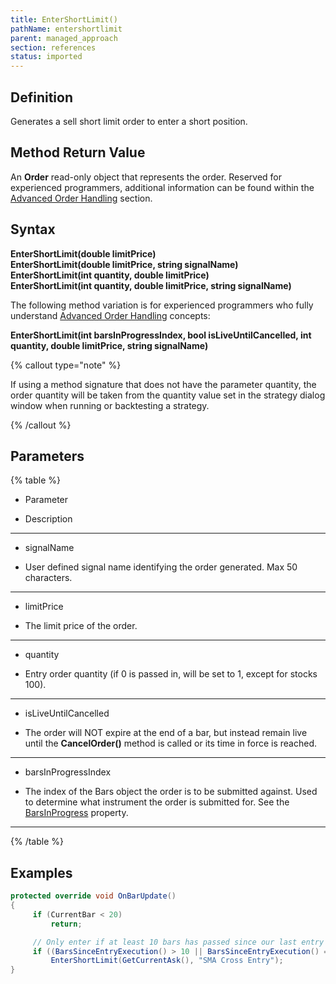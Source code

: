 ```yaml
---
title: EnterShortLimit()
pathName: entershortlimit
parent: managed_approach
section: references
status: imported
---
```


## Definition

Generates a sell short limit order to enter a short position.

## Method Return Value

An **Order** read-only object that represents the order. Reserved for experienced programmers, additional information can be found within the [Advanced Order Handling](advanced_order_handling) section.

## Syntax  

**EnterShortLimit(double limitPrice)**  
**EnterShortLimit(double limitPrice, string signalName)**  
**EnterShortLimit(int quantity, double limitPrice)**  
**EnterShortLimit(int quantity, double limitPrice, string signalName)**  

The following method variation is for experienced programmers who fully understand [Advanced Order Handling](advanced_order_handling) concepts:

**EnterShortLimit(int barsInProgressIndex, bool isLiveUntilCancelled, int quantity, double limitPrice, string signalName)**  

{% callout type="note" %}

If using a method signature that does not have the parameter quantity, the order quantity will be taken from the quantity value set in the strategy dialog window when running or backtesting a strategy.

{% /callout %}

## Parameters

{% table %}

* Parameter

* Description

---

* signalName

* User defined signal name identifying the order generated. Max 50 characters.

---

* limitPrice

* The limit price of the order.

---

* quantity

* Entry order quantity (if 0 is passed in, will be set to 1, except for stocks 100).

---

* isLiveUntilCancelled

* The order will NOT expire at the end of a bar, but instead remain live until the **CancelOrder()** method is called or its time in force is reached.

---

* barsInProgressIndex

* The index of the Bars object the order is to be submitted against. Used to determine what instrument the order is submitted for. See the [BarsInProgress](barsinprogress) property.

---

{% /table %}

## Examples

```csharp
protected override void OnBarUpdate()
{
     if (CurrentBar < 20)
         return;

     // Only enter if at least 10 bars has passed since our last entry
     if ((BarsSinceEntryExecution() > 10 || BarsSinceEntryExecution() == -1) && CrossAbove(SMA(10), SMA(20), 1))
         EnterShortLimit(GetCurrentAsk(), "SMA Cross Entry");
}
```
